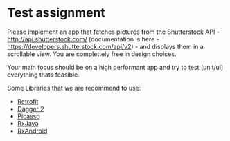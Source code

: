# Test assignment
Please implement an app that fetches pictures from the Shutterstock API - http://api.shutterstock.com/ (documentation is here - https://developers.shutterstock.com/api/v2) - and displays them in a scrollable view.
You are complettely free in design choices.

Your main focus should be on a high performant app and try to test (unit/ui) everything thats feasible. 

Some Libraries that we are recommend to use:

 - [Retrofit](http://square.github.io/retrofit/)
 - [Dagger 2](http://google.github.io/dagger/)
 - [Picasso](https://github.com/square/picasso)
 - [RxJava](https://github.com/ReactiveX/RxJava)
 - [RxAndroid](https://github.com/ReactiveX/RxAndroid)

